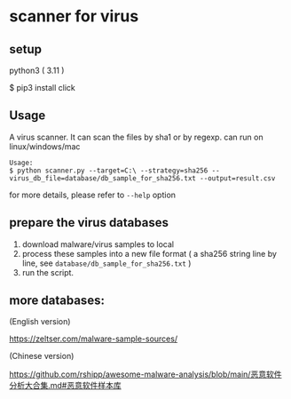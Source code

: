 # scanner for virus

## setup

python3 ( 3.11 )

$ pip3 install click

## Usage

A virus scanner. It can scan the files by sha1 or by regexp. can run on linux/windows/mac

```
Usage:
$ python scanner.py --target=C:\ --strategy=sha256 --virus_db_file=database/db_sample_for_sha256.txt --output=result.csv
```

for more details, please refer to `--help` option

## prepare the virus databases

1. download malware/virus samples to local
2. process these samples into a new file format ( a sha256 string line by line, see `database/db_sample_for_sha256.txt` )
3. run the script.

## more databases:

(English version)

https://zeltser.com/malware-sample-sources/

(Chinese version)

https://github.com/rshipp/awesome-malware-analysis/blob/main/恶意软件分析大合集.md#恶意软件样本库



